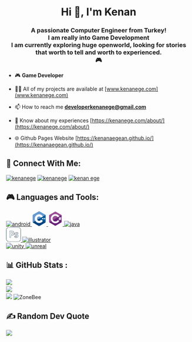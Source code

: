 <h1 align="center">Hi 👾, I'm Kenan</h1>
<h3 align="center">A passionate Computer Engineer from Turkey! <br> I am really into Game Development  <br> I am currently exploring huge openworld, looking for stories that worth to tell and worth to experienced.  <br> 🎮</h3>


- 🎮 **Game Developer**

- 👨‍💻 All of my projects are available at [www.kenanege.com](www.kenanege.com)

- 📫 How to reach me **developerkenanege@gmail.com**

- 📄 Know about my experiences [https://kenanege.com/about/](https://kenanege.com/about/)

- 🌐 Github Pages Website [https://kenanaegean.github.io/](https://kenanaegean.github.io/) 

## 👾 Connect With Me:
<p align="left">
<a href="https://linkedin.com/in/kenanege" target="blank"><img align="center" src="https://raw.githubusercontent.com/rahuldkjain/github-profile-readme-generator/master/src/images/icons/Social/linked-in-alt.svg" alt="kenanege" height="30" width="40" /></a>
<a href="https://instagram.com/kenanege" target="blank"><img align="center" src="https://raw.githubusercontent.com/rahuldkjain/github-profile-readme-generator/master/src/images/icons/Social/instagram.svg" alt="kenanege" height="30" width="40" /></a>
<a href="https://www.youtube.com/channel/UCds6Gb5gvdc6_zyXa8u5e0w" target="blank"><img align="center" src="https://raw.githubusercontent.com/rahuldkjain/github-profile-readme-generator/master/src/images/icons/Social/youtube.svg" alt="kenan ege" height="30" width="40" /></a>
</p>

<!-- 
## 🌐Socials
[![Instagram](https://img.shields.io/badge/Instagram-%23E4405F.svg?logo=Instagram&logoColor=white)](https://instagram.com/kenanege) [![LinkedIn](https://img.shields.io/badge/LinkedIn-%230077B5.svg?logo=linkedin&logoColor=white)](https://linkedin.com/in/kenanege) [![YouTube](https://img.shields.io/badge/YouTube-%23FF0000.svg?logo=YouTube&logoColor=white)](https://youtube.com/c/UCds6Gb5gvdc6_zyXa8u5e0w) 
-->

## 🎮 Languages and Tools:
<p align="left"> 
  <a href="https://developer.android.com" target="_blank" rel="noreferrer"> <img src="https://cdn.icon-icons.com/icons2/615/PNG/256/ndroid_icon-icons.com_56594.png" alt="android" width="40" height="40"/> </a> 
  <a href="https://www.w3schools.com/cpp/" target="_blank" rel="noreferrer"> <img src="https://raw.githubusercontent.com/devicons/devicon/master/icons/cplusplus/cplusplus-original.svg" alt="cplusplus" width="40" height="40"/> </a> 
  <a href="https://www.w3schools.com/cs/" target="_blank" rel="noreferrer"> <img src="https://raw.githubusercontent.com/devicons/devicon/master/icons/csharp/csharp-original.svg" alt="csharp" width="40" height="40"/> </a>
  <a href="https://www.java.com" target="_blank" rel="noreferrer"> <img src="https://cdn.icon-icons.com/icons2/1381/PNG/512/java_93883.png" alt="java" width="40" height="40"/> </a>
  <br>
  <a href="https://www.photoshop.com/en" target="_blank" rel="noreferrer"> <img src="https://raw.githubusercontent.com/devicons/devicon/master/icons/photoshop/photoshop-line.svg" alt="photoshop" width="40" height="40"/> </a>
  <a href="https://www.adobe.com/in/products/illustrator.html" target="_blank" rel="noreferrer"> <img src="https://www.vectorlogo.zone/logos/adobe_illustrator/adobe_illustrator-icon.svg" alt="illustrator" width="40" height="40"/> </a>
  <br>
  <a href="https://unity.com/" target="_blank" rel="noreferrer"> <img src="https://cdn.icon-icons.com/icons2/615/PNG/256/Unity_icon-icons.com_56592.png" alt="unity" width="40" height="40"/> </a> 
  <a href="https://unrealengine.com/" target="_blank" rel="noreferrer"> <img src="https://cdn.icon-icons.com/icons2/615/PNG/256/Unreal_Engine_icon-icons.com_56587.png" alt="unreal" width="40" height="40"/> </a> 
</p>

## 📊 GitHub Stats :
![](https://github-readme-stats.vercel.app/api?username=KenanAegean&theme=tokyonight&hide_border=false&include_all_commits=false&count_private=false)<br/>
![](https://github-readme-streak-stats.herokuapp.com/?user=KenanAegean&theme=tokyonight&hide_border=false)<br/>
![](https://github-readme-stats.vercel.app/api/top-langs/?username=KenanAegean&theme=tokyonight&hide_border=false&include_all_commits=false&count_private=false&layout=compact)
![ZoneBee](https://steam-stat.vercel.app/api?profileName=ZoneBee)


## ✍️ Random Dev Quote
![](https://quotes-github-readme.vercel.app/api?type=horizontal&theme=tokyonight)
